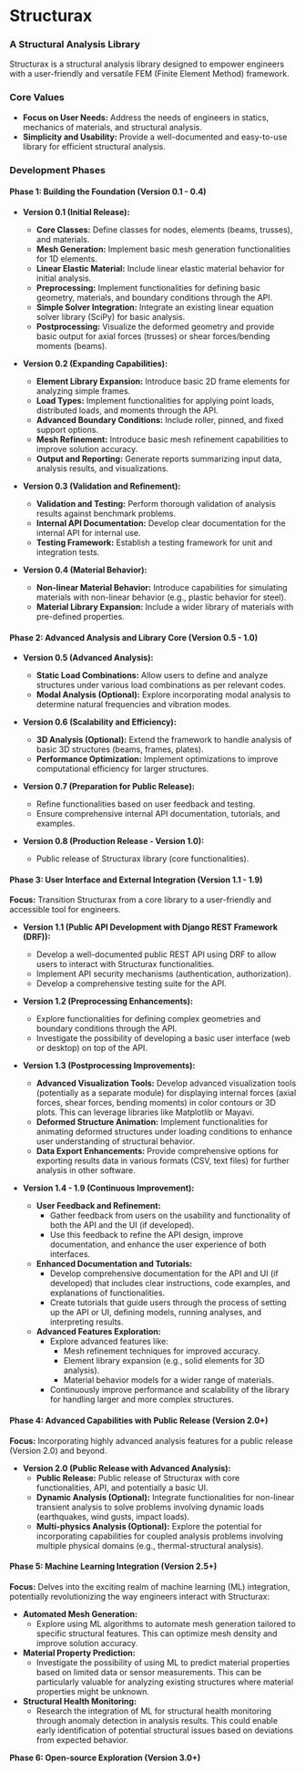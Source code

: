 # Structurax
### A Structural Analysis Library

Structurax is a structural analysis library designed to empower engineers with a user-friendly and versatile FEM (Finite Element Method) framework.

### Core Values

* **Focus on User Needs:** Address the needs of engineers in statics, mechanics of materials, and structural analysis.
* **Simplicity and Usability:** Provide a well-documented and easy-to-use library for efficient structural analysis. 

### Development Phases

#### Phase 1: Building the Foundation (Version 0.1 - 0.4)

* **Version 0.1 (Initial Release):**
    * **Core Classes:** Define classes for nodes, elements (beams, trusses), and materials.
    * **Mesh Generation:** Implement basic mesh generation functionalities for 1D elements.
    * **Linear Elastic Material:** Include linear elastic material behavior for initial analysis.
    * **Preprocessing:** Implement functionalities for defining basic geometry, materials, and boundary conditions through the API.
    * **Simple Solver Integration:** Integrate an existing linear equation solver library (SciPy) for basic analysis.
    * **Postprocessing:** Visualize the deformed geometry and provide basic output for axial forces (trusses) or shear forces/bending moments (beams).

* **Version 0.2 (Expanding Capabilities):**
    * **Element Library Expansion:** Introduce basic 2D frame elements for analyzing simple frames.
    * **Load Types:** Implement functionalities for applying point loads, distributed loads, and moments through the API.
    * **Advanced Boundary Conditions:** Include roller, pinned, and fixed support options.
    * **Mesh Refinement:** Introduce basic mesh refinement capabilities to improve solution accuracy.
    * **Output and Reporting:** Generate reports summarizing input data, analysis results, and visualizations.

* **Version 0.3 (Validation and Refinement):**
    * **Validation and Testing:**  Perform thorough validation of analysis results against benchmark problems.
    * **Internal API Documentation:**  Develop clear documentation for the internal API for internal use.
    * **Testing Framework:**  Establish a testing framework for unit and integration tests.

* **Version 0.4 (Material Behavior):**
    * **Non-linear Material Behavior:**  Introduce capabilities for simulating materials with non-linear behavior (e.g., plastic behavior for steel).
    * **Material Library Expansion:**  Include a wider library of materials with pre-defined properties.

#### Phase 2: Advanced Analysis and Library Core (Version 0.5 - 1.0)

* **Version 0.5 (Advanced Analysis):**
    * **Static Load Combinations:**  Allow users to define and analyze structures under various load combinations as per relevant codes.
    * **Modal Analysis (Optional):**  Explore incorporating modal analysis to determine natural frequencies and vibration modes.

* **Version 0.6 (Scalability and Efficiency):**
    * **3D Analysis (Optional):**  Extend the framework to handle analysis of basic 3D structures (beams, frames, plates).
    * **Performance Optimization:**  Implement optimizations to improve computational efficiency for larger structures.

* **Version 0.7 (Preparation for Public Release):**
    * Refine functionalities based on user feedback and testing.
    * Ensure comprehensive internal API documentation, tutorials, and examples.

* **Version 0.8 (Production Release - Version 1.0):**
    * Public release of Structurax library (core functionalities).

#### Phase 3: User Interface and External Integration (Version 1.1 - 1.9)

**Focus:** Transition Structurax from a core library to a user-friendly and accessible tool for engineers.

* **Version 1.1 (Public API Development with Django REST Framework (DRF)):**
    * Develop a well-documented public REST API using DRF to allow users to interact with Structurax functionalities.
    * Implement API security mechanisms (authentication, authorization).
    * Develop a comprehensive testing suite for the API.

* **Version 1.2 (Preprocessing Enhancements):**
    * Explore functionalities for defining complex geometries and boundary conditions through the API.
    * Investigate the possibility of developing a basic user interface (web or desktop) on top of the API.

* **Version 1.3 (Postprocessing Improvements):**

  * **Advanced Visualization Tools:** Develop advanced visualization tools (potentially as a separate module) for displaying internal forces (axial forces, shear forces, bending moments) in color contours or 3D plots. This can leverage libraries like Matplotlib or Mayavi.
  * **Deformed Structure Animation:** Implement functionalities for animating deformed structures under loading conditions to enhance user understanding of structural behavior.
  * **Data Export Enhancements:** Provide comprehensive options for exporting results data in various formats (CSV, text files) for further analysis in other software.

* **Version 1.4 - 1.9 (Continuous Improvement):**
  * **User Feedback and Refinement:**
      * Gather feedback from users on the usability and functionality of both the API and the UI (if developed).
      * Use this feedback to refine the API design, improve documentation, and enhance the user experience of both interfaces.
  * **Enhanced Documentation and Tutorials:**
      * Develop comprehensive documentation for the API and UI (if developed) that includes clear instructions, code examples, and explanations of functionalities.
      * Create tutorials that guide users through the process of setting up the API or UI, defining models, running analyses, and interpreting results.
  * **Advanced Features Exploration:**
      * Explore advanced features like:
          * Mesh refinement techniques for improved accuracy.
          * Element library expansion (e.g., solid elements for 3D analysis).
          * Material behavior models for a wider range of materials.
      * Continuously improve performance and scalability of the library for handling larger and more complex structures.

#### Phase 4: Advanced Capabilities with Public Release (Version 2.0+)

**Focus:** Incorporating highly advanced analysis features for a public release (Version 2.0) and beyond.

* **Version 2.0 (Public Release with Advanced Analysis):**
    * **Public Release:** Public release of Structurax with core functionalities, API, and potentially a basic UI.
    * **Dynamic Analysis (Optional):** Integrate functionalities for non-linear transient analysis to solve problems involving dynamic loads (earthquakes, wind gusts, impact loads).
    * **Multi-physics Analysis (Optional):** Explore the potential for incorporating capabilities for coupled analysis problems involving multiple physical domains (e.g., thermal-structural analysis).

#### Phase 5: Machine Learning Integration (Version 2.5+)

**Focus:** Delves into the exciting realm of machine learning (ML) integration, potentially revolutionizing the way engineers interact with Structurax:

* **Automated Mesh Generation:**
    * Explore using ML algorithms to automate mesh generation tailored to specific structural features. This can optimize mesh density and improve solution accuracy.
* **Material Property Prediction:**
    * Investigate the possibility of using ML to predict material properties based on limited data or sensor measurements. This can be particularly valuable for analyzing existing structures where material properties might be unknown.
* **Structural Health Monitoring:**
    * Research the integration of ML for structural health monitoring through anomaly detection in analysis results. This could enable early identification of potential structural issues based on deviations from expected behavior.

**Phase 6: Open-source Exploration (Version 3.0+)**
